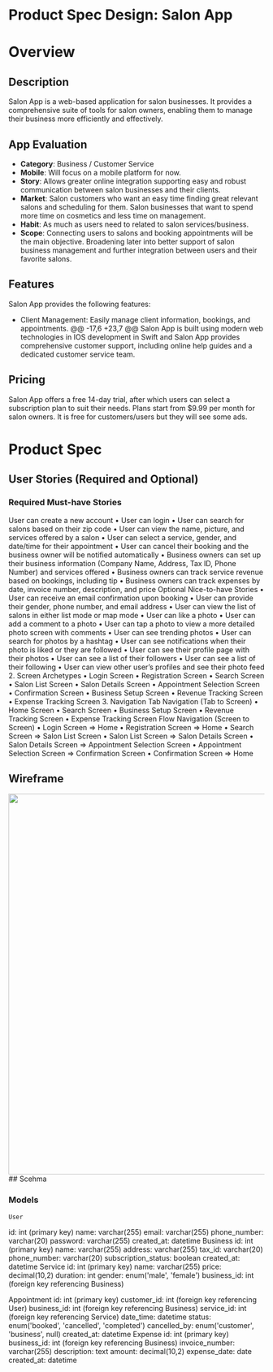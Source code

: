 Product Spec Design: Salon App
===
# Overview
## Description
Salon App is a web-based application for salon businesses. It provides a comprehensive suite of tools for salon owners, enabling them to manage their business more efficiently and effectively.
## App Evaluation
- **Category**: Business / Customer Service
- **Mobile**: Will focus on a mobile platform for now.
- **Story**: Allows greater online integration supporting easy and robust communication between salon businesses and their clients.
- **Market**: Salon customers who want an easy time finding great relevant salons and scheduling for them. Salon businesses that want to spend more time on cosmetics and less time on management.
- **Habit**: As much as users need to related to salon services/business.
- **Scope**: Connecting users to salons and booking appointments will be the main objective. Broadening later into better support of salon business management and further integration between users and their favorite salons.
## Features
Salon App provides the following features:
- Client Management: Easily manage client information, bookings, and appointments.
	@@ -17,6 +23,7 @@ Salon App is built using modern web technologies in IOS development in Swift and
Salon App provides comprehensive customer support, including online help guides and a dedicated customer service team.
## Pricing
Salon App offers a free 14-day trial, after which users can select a subscription plan to suit their needs. Plans start from $9.99 per month for salon owners. It is free for customers/users but they will see some ads.
# Product Spec
## User Stories (Required and Optional)
### **Required** Must-have Stories
User can create a new account
•	User can login
•	User can search for salons based on their zip code 
•	User can view the name, picture, and services offered by a salon
•	User can select a service, gender, and date/time for their appointment
•	User can cancel their booking and the business owner will be notified automatically
•	Business owners can set up their business information (Company Name, Address, Tax ID, Phone Number) and services offered
•	Business owners can track service revenue based on bookings, including tip
•	Business owners can track expenses by date, invoice number, description, and price
Optional Nice-to-have Stories
•	User can receive an email confirmation upon booking
•	User can provide their gender, phone number, and email address
•	User can view the list of salons in either list mode or map mode
•	User can like a photo
•	User can add a comment to a photo
•	User can tap a photo to view a more detailed photo screen with comments
•	User can see trending photos
•	User can search for photos by a hashtag
•	User can see notifications when their photo is liked or they are followed
•	User can see their profile page with their photos
•	User can see a list of their followers
•	User can see a list of their following
•	User can view other user’s profiles and see their photo feed
2. Screen Archetypes
•	Login Screen
•	Registration Screen
•	Search Screen
•	Salon List Screen
•	Salon Details Screen
•	Appointment Selection Screen
•	Confirmation Screen
•	Business Setup Screen
•	Revenue Tracking Screen
•	Expense Tracking Screen
3. Navigation
Tab Navigation (Tab to Screen)
•	Home Screen
•	Search Screen
•	Business Setup Screen
•	Revenue Tracking Screen
•	Expense Tracking Screen
Flow Navigation (Screen to Screen)
•	Login Screen
=> Home
•	Registration Screen
=> Home
•	Search Screen
=> Salon List Screen
•	Salon List Screen
=> Salon Details Screen
•	Salon Details Screen
=> Appointment Selection Screen
•	Appointment Selection Screen
=> Confirmation Screen
•	Confirmation Screen
=> Home
## Wireframe
<img src="https://puu.sh/JCifc/29474ccd5f.png" width=750>
## Scehma 

### Models
	User
id: int (primary key)
name: varchar(255)
email: varchar(255)
phone_number: varchar(20)
password: varchar(255)
created_at: datetime
Business
id: int (primary key)
name: varchar(255)
address: varchar(255)
tax_id: varchar(20)
phone_number: varchar(20)
subscription_status: boolean
created_at: datetime
Service
id: int (primary key)
name: varchar(255)
price: decimal(10,2)
duration: int
gender: enum('male', 'female')
business_id: int (foreign key referencing Business)


Appointment
id: int (primary key)
customer_id: int (foreign key referencing User)
business_id: int (foreign key referencing Business)
service_id: int (foreign key referencing Service)
date_time: datetime
status: enum('booked', 'cancelled', 'completed')
cancelled_by: enum('customer', 'business', null)
created_at: datetime
Expense
id: int (primary key)
business_id: int (foreign key referencing Business)
invoice_number: varchar(255)
description: text
amount: decimal(10,2)
expense_date: date
created_at: datetime

